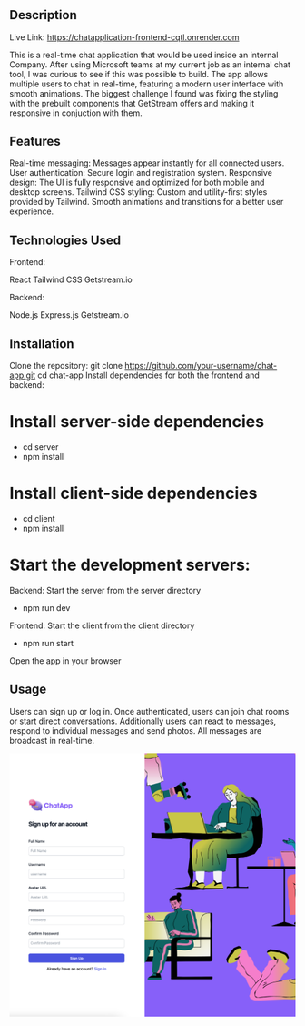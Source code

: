 # <ChatApp>

## Description

Live Link: https://chatapplication-frontend-cqtl.onrender.com

This is a real-time chat application that would be used inside an internal Company. After using Microsoft teams at my current job as an internal chat tool, I was curious to see if this was possible to build.  The app allows multiple users to chat in real-time, featuring a modern user interface with smooth animations. The biggest challenge I found was fixing the styling with the prebuilt components that GetStream offers and making it responsive in conjuction with them. 

## Features
Real-time messaging: Messages appear instantly for all connected users.
User authentication: Secure login and registration system.
Responsive design: The UI is fully responsive and optimized for both mobile and desktop screens.
Tailwind CSS styling: Custom and utility-first styles provided by Tailwind.
Smooth animations and transitions for a better user experience.

## Technologies Used
Frontend:

React
Tailwind CSS
Getstream.io

Backend:

Node.js
Express.js
Getstream.io

## Installation

Clone the repository:
git clone https://github.com/your-username/chat-app.git
cd chat-app
Install dependencies for both the frontend and backend:

# Install server-side dependencies
- cd server
- npm install

# Install client-side dependencies
- cd client
- npm install

# Start the development servers:

Backend: Start the server from the server directory
- npm run dev

Frontend: Start the client from the client directory
- npm run start

Open the app in your browser

## Usage

Users can sign up or log in.
Once authenticated, users can join chat rooms or start direct conversations. Additionally users can react to messages, respond to individual messages and send photos. 
All messages are broadcast in real-time.

![ChatApp](/chatapp.png)

